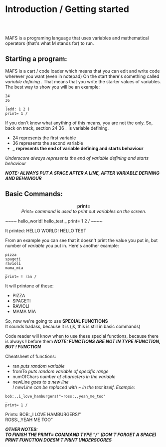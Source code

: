 <p align="center">
  <h1>Introduction / Getting started</h1><br><br>
</p>

MAFS is a programing language that uses variables and mathematical operators (that's what M stands for) to run.

<p align="center">
  <b><h2>Starting a program:</h2></b>
</p>

MAFS is a cart / code loader which means that you can edit and write code wherever you want (even in notepad)
On the start there's something called <em>variable defining</em> . That means that you write the starter values of variables.
The best way to show you will be an example:
~~~~
24 
36 
_ 
(add: 1 2 ) 
print= 1 / 
~~~~
If you don't know what anything of this means, you are not the only.
So, back on track, section 24 36 _ is variable defining.
- 24 represents the first variable
- 36 represents the second variable 
- _ **represents the end of variable defining and starts behaviour**

*Underscore always represents the end of variable defining and starts behaviour*

***NOTE: ALWAYS PUT A SPACE AFTER A LINE, AFTER VARIABLE DEFINING AND BEHAVIOUR***

<p align="center">
  <b><h2>Basic Commands:</h2></b>
</p>
<p align="center">
  <b> print= </b><br>
  <em> Print= command is used to print out variables on the screen. </em>
</p>
~~~~
hello_world! 
hello_test 
_ 
print= 1 2 / 
~~~~

It printed: HELLO WORLD! HELLO TEST

From an example you can see that it doesn't print the value you put in, but number of *variable* you put in.
Here's another example:
~~~~
pizza 
spageti 
ravioli 
mama_mia 
_ 
print= ! ran / 
~~~~

It will printone of these:
- PIZZA
- SPAGETI
- RAVIOLI
- MAMA MIA

So, now we're going to use **SPECIAL FUNCTIONS** <br>
It sounds badass, because it is (jk, this is still in basic commands)

Code reader will know when to use these special functions, because there is always **!** before them
***NOTE: FUNCTIONS ARE NOT IN TYPE !FUNCTION, BUT ! FUNCTION***

Cheatsheet of functions:
- ran *puts random variable*
- fromTo *puts random variable of specific range* 
- numOfChars *number of characters in the variable* 
- newLine *goes to a new line* <br>
*! newLine can be replaced with ~ in the text itself. Example:*
~~~~
bob:,,i_love_hamburgers!"~ross:,,yeah_me_too" 
_ 
print= 1 / 
~~~~
Prints:
BOB:,,I LOVE HAMBURGERS!" <br>
ROSS:,,YEAH  ME TOO"

***OTHER NOTES:***<br>
***TO FINISH THE PRINT= COMMAND TYPE "/" (DON'T FORGET A SPACE)***<br>
***PRINT FUNCTION DOESN'T PRINT UNDERSCORES***
